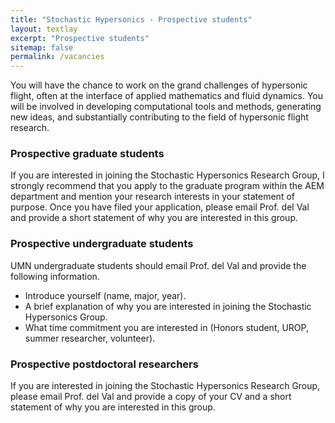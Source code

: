 ```yaml
---
title: "Stochastic Hypersonics - Prospective students"
layout: textlay
excerpt: "Prospective students"
sitemap: false
permalink: /vacancies
---
```


You will have the chance to work on the grand challenges of hypersonic flight, often at the interface of applied mathematics and fluid dynamics. You will be involved in developing computational tools and methods, generating new ideas, and substantially contributing to the field of hypersonic flight research.

### Prospective graduate students

<!-- **We are currently open for graduate students and postdoc applications** -->

<!-- We are  looking for new group members with passion, talent, and grit! -->

If you are interested in joining the Stochastic Hypersonics Research Group, I strongly recommend that you apply to the graduate program within the AEM department and mention your research interests in your statement of purpose.  Once you have filed your application, please email Prof. del Val and provide a short statement of why you are interested in this group.

### Prospective undergraduate students

UMN undergraduate students should email Prof. del Val and provide the following information.

- Introduce yourself (name, major, year).
- A brief explanation of why you are interested in joining the Stochastic Hypersonics Group.
- What time commitment you are interested in (Honors student, UROP, summer researcher, volunteer).

### Prospective postdoctoral researchers

If you are interested in joining the Stochastic Hypersonics Research Group, please email Prof. del Val and provide a copy of your CV and a short statement of why you are interested in this group.

<!-- ### Applications for PhD and Postdoc positions
If you are interested in working with us as a PhD student or postdoc, please send me an [email](mailto:milan.allan@gmail.com). State briefly why you are interested and attach a CV, including information about the grades you had as an undergraduate. No need for a separate cover letter or certificates. **Important**: please insert _"Application PhD"_ or _"Application Postdoc"_ in the subject line. If you are applying to a specific advertisement, note this in your email.

We especially welcome postdocs with fellowships. I'd be happy to support you, also after you apply to our group. Take a look at the [veni fellowship](https://www.nwo.nl/en/calls/nwo-talent-programme-veni-science-domain) or the Marie Curie fellowship (currently closed, next deadline probably Fall 2021, [here is last years call]({{ site.baseurl }}/downloads/h2020-wp1820-msca_en.pdf)). In many country, there are also fellowships available for outdoing postdocs.**


### Master projects for Leiden University students
If you are a Master student at Leiden University looking for a Master project, contact me (or any group member) per email or stop by my office.

### Bsc / Master students from elsewhere
If you are interested in pursuing a Master degree at Leiden University, see [mastersinleiden.nl](http://www.mastersinleiden.nl/programmes/physics/en/introduction). Sometimes, we take master students or summer interns if we get exceptional applicants (this usually means very good grades and a personal recommendation). -->


<!-- <figure>
<img src="{{ site.url }}{{ site.baseurl }}/images/picpic/Gallery/DSC_0696.jpg" width="95%">
</figure> -->

